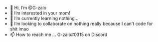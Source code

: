 - 👋 Hi, I’m @G-zalo
- 👀 I’m interested in your mom!
- 🌱 I’m currently learning nothing...
- 💞️ I’m looking to collaborate on nothing really because I can't code for shit lmao
- 📫 How to reach me ... G-zalo#0315 on Discord

<!---
